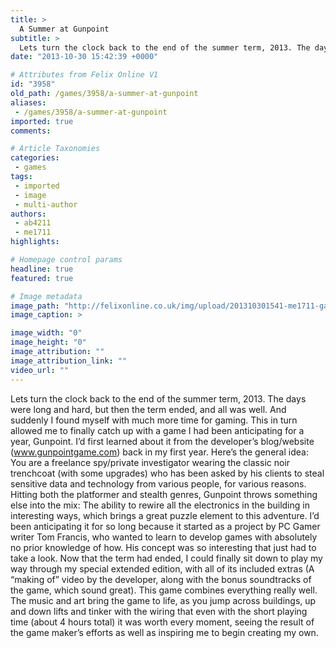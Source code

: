 ```yaml
---
title: >
  A Summer at Gunpoint
subtitle: >
  Lets turn the clock back to the end of the summer term, 2013. The days were long and hard, but then the term ended, and all was well. And suddenly I found myself with much more time for gaming.
date: "2013-10-30 15:42:39 +0000"

# Attributes from Felix Online V1
id: "3958"
old_path: /games/3958/a-summer-at-gunpoint
aliases:
 - /games/3958/a-summer-at-gunpoint
imported: true
comments:

# Article Taxonomies
categories:
 - games
tags:
 - imported
 - image
 - multi-author
authors:
 - ab4211
 - me1711
highlights:

# Homepage control params
headline: true
featured: true

# Image metadata
image_path: "http://felixonline.co.uk/img/upload/201310301541-me1711-games_gunpoint.jpg"
image_caption: >

image_width: "0"
image_height: "0"
image_attribution: ""
image_attribution_link: ""
video_url: ""
---
```


Lets turn the clock back to the end of the summer term, 2013. The days were long and hard, but then the term ended, and all was well. And suddenly I found myself with much more time for gaming. This in turn allowed me to finally catch up with a game I had been anticipating for a year, Gunpoint. I’d first learned about it from the developer’s blog/website (www.gunpointgame.com) back in my first year. Here’s the general idea:
 You are a freelance spy/private investigator wearing the classic noir trenchcoat (with some upgrades) who has been asked by his clients to steal sensitive data and technology from various people, for various reasons.
 Hitting both the platformer and stealth genres, Gunpoint throws something else into the mix: The ability to rewire all the electronics in the building in interesting ways, which brings a great puzzle element to this adventure.
 I’d been anticipating it for so long because it started as a project by PC Gamer writer Tom Francis, who wanted to learn to develop games with absolutely no prior knowledge of how. His concept was so interesting that just had to take a look.
 Now that the term had ended, I could finally sit down to play my way through my special extended edition, with all of its included extras (A “making of” video by the developer, along with the bonus soundtracks of the game, which sound great).
 This game combines everything really well. The music and art bring the game to life, as you jump across buildings, up and down lifts and tinker with the wiring that even with the short playing time (about 4 hours total) it was worth every moment, seeing the result of the game maker’s efforts as well as inspiring me to begin creating my own.
